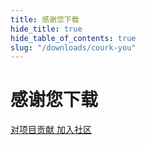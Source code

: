 ```yaml
---
title: 感谢您下载
hide_title: true
hide_table_of_contents: true
slug: "/downloads/courk-you"
---
```


<div className="text-center margin-top--xl">

# 感谢您下载

<div className="row margin-bottom--lg padding--sm flex-center">
<a className="button button--outline button--warning button--lg margin--sm" href="/contributing">
  对项目贡献
</a>
<a className="button button--outline button--info button--lg margin--sm" href="https://linwood.dev/matrix">
  加入社区
</a>

</div>

</div>
